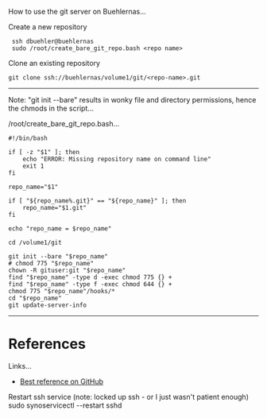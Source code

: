 How to use the git server on Buehlernas...

Create a new repository
```
 ssh dbuehler@buehlernas
 sudo /root/create_bare_git_repo.bash <repo name>
```
Clone an existing repository
```
git clone ssh://buehlernas/volume1/git/<repo-name>.git
```
 
----

Note: "git init --bare" results in wonky file and directory permissions, hence the chmods in the script...

/root/create_bare_git_repo.bash...

```
#!/bin/bash

if [ -z "$1" ]; then
    echo "ERROR: Missing repository name on command line"
	exit 1
fi

repo_name="$1"

if [ "${repo_name%.git}" == "${repo_name}" ]; then
    repo_name="$1.git"
fi

echo "repo_name = $repo_name"

cd /volume1/git

git init --bare "$repo_name"
# chmod 775 "$repo_name"
chown -R gituser:git "$repo_name"
find "$repo_name" -type d -exec chmod 775 {} +
find "$repo_name" -type f -exec chmod 644 {} +
chmod 775 "$repo_name"/hooks/*
cd "$repo_name"
git update-server-info
```

----

# References

Links...
* [Best reference on GitHub](https://gist.github.com/walkerjeffd/374750c366605cd5123d)

Restart ssh service (note: locked up ssh - or I just wasn't patient enough)
 sudo synoservicectl --restart sshd
